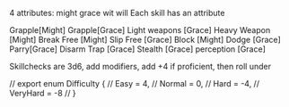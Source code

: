 4 attributes: might grace wit will
Each skill has an attribute

Grapple[Might]
Grapple[Grace]
Light weapons [Grace]
Heavy Weapon [Might]
Break Free [Might]
Slip Free [Grace]
Block [Might]
Dodge [Grace] 
Parry[Grace]
Disarm Trap [Grace]
Stealth [Grace]
perception [Grace]

Skillchecks are 3d6, add modifiers, add +4 if proficient, then roll under


// export enum Difficulty {
//     Easy = 4,
//     Normal = 0,
//     Hard = -4,
//     VeryHard = -8
// }

